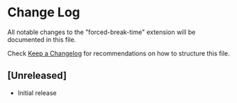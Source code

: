 # Change Log

All notable changes to the "forced-break-time" extension will be documented in this file.

Check [Keep a Changelog](http://keepachangelog.com/) for recommendations on how to structure this file.

## [Unreleased]

- Initial release